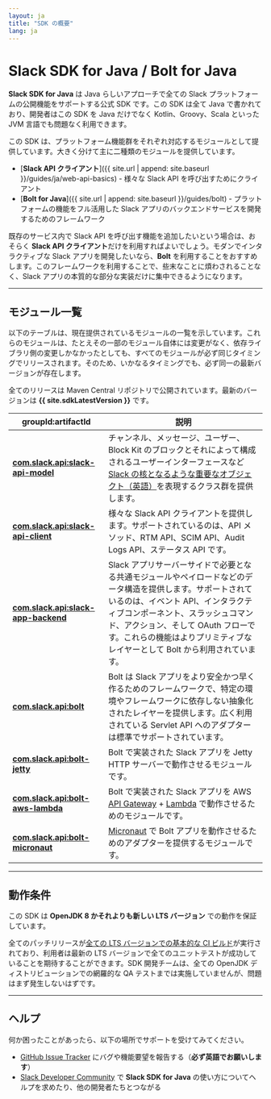 ```yaml
---
layout: ja
title: "SDK の概要"
lang: ja
---
```


# Slack SDK for Java / Bolt for Java️

**Slack SDK for Java** は Java らしいアプローチで全ての Slack プラットフォームの公開機能をサポートする公式 SDK です。この SDK は全て Java で書かれており、開発者はこの SDK を Java だけでなく Kotlin、Groovy、Scala といった JVM 言語でも問題なく利用できます。

この SDK は、プラットフォーム機能群をそれぞれ対応するモジュールとして提供しています。大きく分けて主に二種類のモジュールを提供しています。

* [**Slack API クライアント**]({{ site.url | append: site.baseurl }}/guides/ja/web-api-basics) - 様々な Slack API を呼び出すためにクライアント
* [**Bolt️ for Java**]({{ site.url | append: site.baseurl }}/guides/bolt) - プラットフォームの機能をフル活用した Slack アプリのバックエンドサービスを開発するためのフレームワーク

既存のサービス内で Slack API を呼び出す機能を追加したいという場合は、おそらく **Slack API クライアント**だけを利用すればよいでしょう。モダンでインタラクティブな Slack アプリを開発したいなら、**Bolt** を利用することをおすすめします。このフレームワークを利用することで、些末なことに煩わされることなく、Slack アプリの本質的な部分な実装だけに集中できるようになります。

---

## <!--Modules--> モジュール一覧

以下のテーブルは、現在提供されているモジュールの一覧を示しています。これらのモジュールは、たとえその一部のモジュール自体には変更がなく、依存ライブラリ側の変更しかなかったとしても、すべてのモジュールが必ず同じタイミングでリリースされます。そのため、いかなるタイミングでも、必ず同一の最新バージョンが存在します。

全てのリリースは Maven Central リポジトリで公開されています。最新のバージョンは **{{ site.sdkLatestVersion }}** です。

|groupId:artifactId|<!--Description-->説明|
|---|---|
|[**com.slack.api:slack-api-model**](https://search.maven.org/search?q=g:com.slack.api%20AND%20a:slack-api-model)|チャンネル、メッセージ、ユーザー、Block Kit のブロックとそれによって構成されるユーザーインターフェースなど [Slack の核となるような重要なオブジェクト（英語）](https://api.slack.com/types)を表現するクラス群を提供します。|
|[**com.slack.api:slack-api-client**](https://search.maven.org/search?q=g:com.slack.api%20AND%20a:slack-api-client)|様々な Slack API クライアントを提供します。サポートされているのは、API メソッド、RTM API、SCIM API、Audit Logs API、ステータス API です。|
|[**com.slack.api:slack-app-backend**](https://search.maven.org/search?q=g:com.slack.api%20AND%20a:slack-app-backend)|Slack アプリサーバーサイドで必要となる共通モジュールやペイロードなどのデータ構造を提供します。サポートされているのは、イベント API、インタラクティブコンポーネント、スラッシュコマンド、アクション、そして OAuth フローです。これらの機能はよりプリミティブなレイヤーとして Bolt から利用されています。|
|[**com.slack.api:bolt**](https://search.maven.org/search?q=g:com.slack.api%20AND%20a:bolt)|Bolt は Slack アプリをより安全かつ早く作るためのフレームワークで、特定の環境やフレームワークに依存しない抽象化されたレイヤーを提供します。広く利用されている Servlet API へのアダプターは標準でサポートされています。|
|[**com.slack.api:bolt-jetty**](https://search.maven.org/search?q=g:com.slack.api%20AND%20a:bolt-jetty)|Bolt で実装された Slack アプリを Jetty HTTP サーバーで動作させるモジュールです。|
|[**com.slack.api:bolt-aws-lambda**](https://search.maven.org/search?q=g:com.slack.api%20AND%20a:bolt-aws-lambda)|Bolt で実装された Slack アプリを AWS [API Gateway](https://aws.amazon.com/api-gateway/) + [Lambda](https://aws.amazon.com/lambda/) で動作させるためのモジュールです。|
|[**com.slack.api:bolt-micronaut**](https://search.maven.org/search?q=g:com.slack.api%20AND%20a:bolt-micronaut)|[Micronaut](https://micronaut.io/) で Bolt アプリを動作させるためのアダプターを提供するモジュールです。|

---

## <!--Requirements--> 動作条件

この SDK は **OpenJDK 8 かそれよりも新しい LTS バージョン** での動作を保証しています。

全てのパッチリリースが[全ての LTS バージョンでの基本的な CI ビルド](https://github.com/slackapi/java-slack-sdk/blob/master/.travis.yml)が実行されており、利用者は最新の LTS バージョンで全てのユニットテストが成功していることを期待することができます。SDK 開発チームは、全ての OpenJDK ディストリビューションでの網羅的な QA テストまでは実施していませんが、問題はまず発生しないはずです。

---

## <!--Getting Help--> ヘルプ

何か困ったことがあったら、以下の場所でサポートを受けてみてください。

* [GitHub Issue Tracker](https://github.com/slackapi/java-slack-sdk/issues) にバグや機能要望を報告する（**必ず英語でお願いします**）
* [Slack Developer Community](https://slackcommunity.com/) で **Slack SDK for Java** の使い方についてヘルプを求めたり、他の開発者たちとつながる
